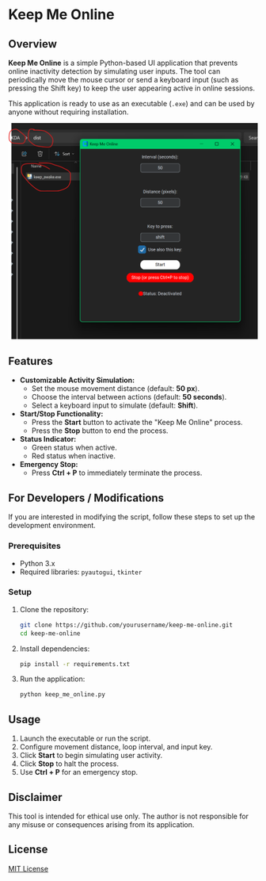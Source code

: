 # Keep Me Online


## Overview
**Keep Me Online** is a simple Python-based UI application that prevents online inactivity detection by simulating user inputs. The tool can periodically move the mouse cursor or send a keyboard input (such as pressing the Shift key) to keep the user appearing active in online sessions.

This application is ready to use as an executable (`.exe`) and can be used by anyone without requiring installation.

![Keep Me Online UI](ExeScreenshot.png)

## Features
- **Customizable Activity Simulation:**
  - Set the mouse movement distance (default: **50 px**).
  - Choose the interval between actions (default: **50 seconds**).
  - Select a keyboard input to simulate (default: **Shift**).
- **Start/Stop Functionality:**
  - Press the **Start** button to activate the "Keep Me Online" process.
  - Press the **Stop** button to end the process.
- **Status Indicator:**
  - Green status when active.
  - Red status when inactive.
- **Emergency Stop:**
  - Press **Ctrl + P** to immediately terminate the process.

## For Developers / Modifications
If you are interested in modifying the script, follow these steps to set up the development environment.

### Prerequisites
- Python 3.x
- Required libraries: `pyautogui`, `tkinter`

### Setup
1. Clone the repository:
   ```sh
   git clone https://github.com/yourusername/keep-me-online.git
   cd keep-me-online
   ```
2. Install dependencies:
   ```sh
   pip install -r requirements.txt
   ```
3. Run the application:
   ```sh
   python keep_me_online.py
   ```

## Usage
1. Launch the executable or run the script.
2. Configure movement distance, loop interval, and input key.
3. Click **Start** to begin simulating user activity.
4. Click **Stop** to halt the process.
5. Use **Ctrl + P** for an emergency stop.

## Disclaimer
This tool is intended for ethical use only. The author is not responsible for any misuse or consequences arising from its application.

## License
[MIT License](LICENSE)
